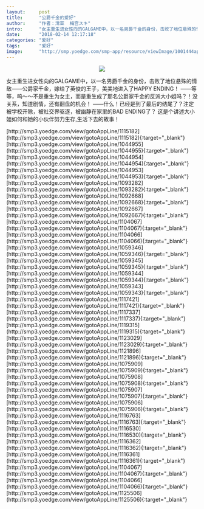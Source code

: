 ```yaml
---
layout:     post
title:      "公爵千金的爱好"
author:     "作者：澪亚  梅宫スキ"
intro:      "女主重生进女性向的GALGAME中，以一名男爵千金的身份，击败了地位悬殊的情敌——公爵家千金，嫁给了英俊的王子，美美地进入了HAPPY ENDING！ ——等等，呜～～不是重生为女主，而是重生成了那名公爵家千金的反派大小姐吗？！没关系，知道剧情，还有翻盘的机会！ ——什么！已经是到了最后的结尾了？注定被学校开除，被社交界驱逐，被幽静在家里的BAD ENDING了？ 这是个讲述大小姐如何和她的小伙伴努力生存,生活下去的故事！"
date:       "2018-02-14 12:17:18"
categories: "爱好"
tags:       "爱好"
image:      "http://smp.yoedge.com/smp-app/resource/viewImage/1001444appline.png"
---
```

<div style="text-align: center">
<p><img src="http://smp.yoedge.com/smp-app/resource/viewImage/1001444appline.png"/></p>
</div>
<p class="post-meta">
<span>女主重生进女性向的GALGAME中，以一名男爵千金的身份，击败了地位悬殊的情敌——公爵家千金，嫁给了英俊的王子，美美地进入了HAPPY ENDING！ ——等等，呜～～不是重生为女主，而是重生成了那名公爵家千金的反派大小姐吗？！没关系，知道剧情，还有翻盘的机会！ ——什么！已经是到了最后的结尾了？注定被学校开除，被社交界驱逐，被幽静在家里的BAD ENDING了？ 这是个讲述大小姐如何和她的小伙伴努力生存,生活下去的故事！</span>
</p>
[http://smp3.yoedge.com/view/gotoAppLine/1115182](http://smp3.yoedge.com/view/gotoAppLine/1115182){:target="_blank"}
[http://smp3.yoedge.com/view/gotoAppLine/1044955](http://smp3.yoedge.com/view/gotoAppLine/1044955){:target="_blank"}
[http://smp3.yoedge.com/view/gotoAppLine/1044954](http://smp3.yoedge.com/view/gotoAppLine/1044954){:target="_blank"}
[http://smp3.yoedge.com/view/gotoAppLine/1044953](http://smp3.yoedge.com/view/gotoAppLine/1044953){:target="_blank"}
[http://smp3.yoedge.com/view/gotoAppLine/1093282](http://smp3.yoedge.com/view/gotoAppLine/1093282){:target="_blank"}
[http://smp3.yoedge.com/view/gotoAppLine/1092668](http://smp3.yoedge.com/view/gotoAppLine/1092668){:target="_blank"}
[http://smp3.yoedge.com/view/gotoAppLine/1092667](http://smp3.yoedge.com/view/gotoAppLine/1092667){:target="_blank"}
[http://smp3.yoedge.com/view/gotoAppLine/1104067](http://smp3.yoedge.com/view/gotoAppLine/1104067){:target="_blank"}
[http://smp3.yoedge.com/view/gotoAppLine/1104066](http://smp3.yoedge.com/view/gotoAppLine/1104066){:target="_blank"}
[http://smp3.yoedge.com/view/gotoAppLine/1059346](http://smp3.yoedge.com/view/gotoAppLine/1059346){:target="_blank"}
[http://smp3.yoedge.com/view/gotoAppLine/1059345](http://smp3.yoedge.com/view/gotoAppLine/1059345){:target="_blank"}
[http://smp3.yoedge.com/view/gotoAppLine/1059344](http://smp3.yoedge.com/view/gotoAppLine/1059344){:target="_blank"}
[http://smp3.yoedge.com/view/gotoAppLine/1059343](http://smp3.yoedge.com/view/gotoAppLine/1059343){:target="_blank"}
[http://smp3.yoedge.com/view/gotoAppLine/1117421](http://smp3.yoedge.com/view/gotoAppLine/1117421){:target="_blank"}
[http://smp3.yoedge.com/view/gotoAppLine/1117337](http://smp3.yoedge.com/view/gotoAppLine/1117337){:target="_blank"}
[http://smp3.yoedge.com/view/gotoAppLine/1119315](http://smp3.yoedge.com/view/gotoAppLine/1119315){:target="_blank"}
[http://smp3.yoedge.com/view/gotoAppLine/1123029](http://smp3.yoedge.com/view/gotoAppLine/1123029){:target="_blank"}
[http://smp3.yoedge.com/view/gotoAppLine/1121896](http://smp3.yoedge.com/view/gotoAppLine/1121896){:target="_blank"}
[http://smp3.yoedge.com/view/gotoAppLine/1075909](http://smp3.yoedge.com/view/gotoAppLine/1075909){:target="_blank"}
[http://smp3.yoedge.com/view/gotoAppLine/1075908](http://smp3.yoedge.com/view/gotoAppLine/1075908){:target="_blank"}
[http://smp3.yoedge.com/view/gotoAppLine/1075907](http://smp3.yoedge.com/view/gotoAppLine/1075907){:target="_blank"}
[http://smp3.yoedge.com/view/gotoAppLine/1075906](http://smp3.yoedge.com/view/gotoAppLine/1075906){:target="_blank"}
[http://smp3.yoedge.com/view/gotoAppLine/1116763](http://smp3.yoedge.com/view/gotoAppLine/1116763){:target="_blank"}
[http://smp3.yoedge.com/view/gotoAppLine/1116530](http://smp3.yoedge.com/view/gotoAppLine/1116530){:target="_blank"}
[http://smp3.yoedge.com/view/gotoAppLine/1116362](http://smp3.yoedge.com/view/gotoAppLine/1116362){:target="_blank"}
[http://smp3.yoedge.com/view/gotoAppLine/1116361](http://smp3.yoedge.com/view/gotoAppLine/1116361){:target="_blank"}
[http://smp3.yoedge.com/view/gotoAppLine/1104067](http://smp3.yoedge.com/view/gotoAppLine/1104067){:target="_blank"}
[http://smp3.yoedge.com/view/gotoAppLine/1104066](http://smp3.yoedge.com/view/gotoAppLine/1104066){:target="_blank"}
[http://smp3.yoedge.com/view/gotoAppLine/1125506](http://smp3.yoedge.com/view/gotoAppLine/1125506){:target="_blank"}


